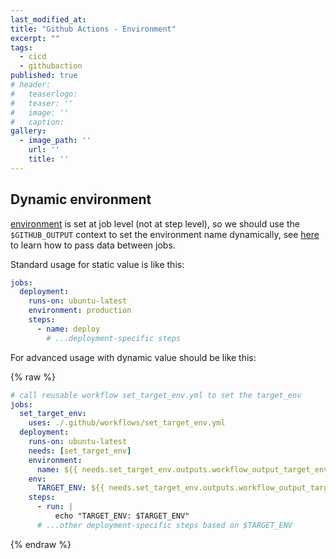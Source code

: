 ```yaml
---
last_modified_at:
title: "Github Actions - Environment"
excerpt: ""
tags:
  - cicd
  - githubaction
published: true
# header:
#   teaserlogo:
#   teaser: ''
#   image: ''
#   caption:
gallery:
  - image_path: ''
    url: ''
    title: ''
---
```


## Dynamic environment

[environment](https://docs.github.com/en/actions/deployment/targeting-different-environments/using-environments-for-deployment#using-an-environment) is set at job level (not at step level), so we should use the `$GITHUB_OUTPUT` context to set the environment name dynamically, see [here](https://copdips.com/2023/09/github-actions-variables.html#passing-variables) to learn how to pass data between jobs.

Standard usage for static value is like this:

```yaml
jobs:
  deployment:
    runs-on: ubuntu-latest
    environment: production
    steps:
      - name: deploy
        # ...deployment-specific steps
```

For advanced usage with dynamic value should be like this:

{% raw %}

```yaml
# call reusable workflow set_target_env.yml to set the target_env
jobs:
  set_target_env:
    uses: ./.github/workflows/set_target_env.yml
  deployment:
    runs-on: ubuntu-latest
    needs: [set_target_env]
    environment:
      name: ${{ needs.set_target_env.outputs.workflow_output_target_env }}
    env:
      TARGET_ENV: ${{ needs.set_target_env.outputs.workflow_output_target_env }}
    steps:
      - run: |
          echo "TARGET_ENV: $TARGET_ENV"
      # ...other deployment-specific steps based on $TARGET_ENV
```

{% endraw %}
